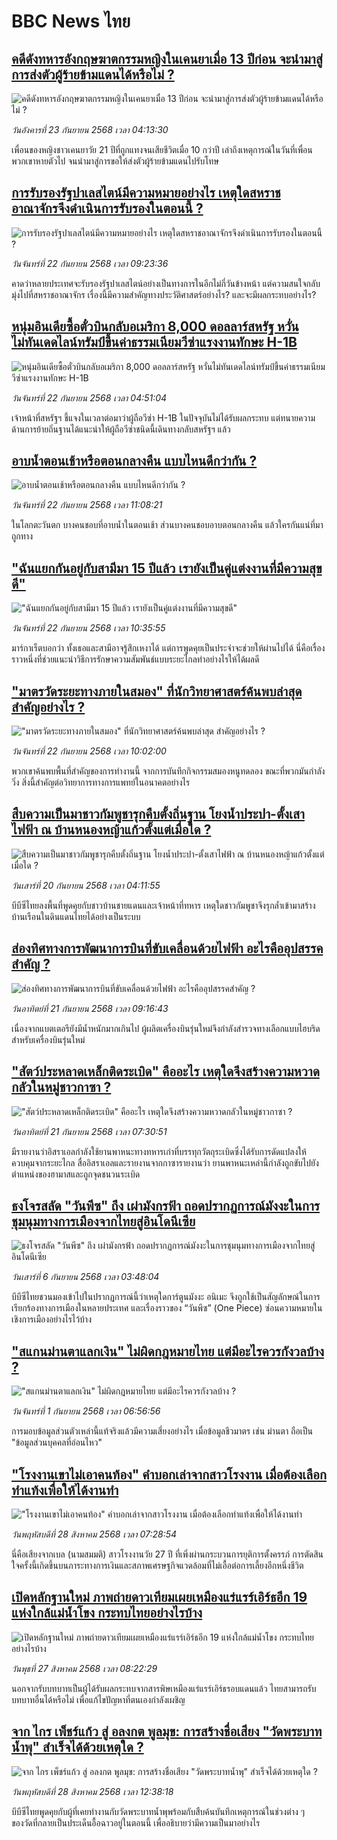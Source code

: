 # BBC News ไทย## [คดีดังทหารอังกฤษฆาตกรรมหญิงในเคนยาเมื่อ 13 ปีก่อน จะนำมาสู่การส่งตัวผู้ร้ายข้ามแดนได้หรือไม่ ?](https://www.bbc.com/thai/articles/c80ggdpz992o?at_medium=RSS&at_campaign=rss?at_campaign=githubrss)![คดีดังทหารอังกฤษฆาตกรรมหญิงในเคนยาเมื่อ 13 ปีก่อน จะนำมาสู่การส่งตัวผู้ร้ายข้ามแดนได้หรือไม่ ?](https://ichef.bbci.co.uk/ace/ws/240/cpsprodpb/b640/live/ef332a10-92e1-11f0-b391-6936825093bd.png)_วันอังคารที่ 23 กันยายน 2568 เวลา 04:13:30_เพื่อนของหญิงชาวเคนยาวัย 21 ปีที่ถูกแทงจนเสียชีวิตเมื่อ 10 กว่าปี เล่าถึงเหตุการณ์ในวันที่เพื่อนพวกเขาหายตัวไป จนนำมาสู่การขอให้ส่งตัวผู้ร้ายข้ามแดนไปรับโทษ## [การรับรองรัฐปาเลสไตน์มีความหมายอย่างไร เหตุใดสหราชอาณาจักรจึงดำเนินการรับรองในตอนนี้ ?](https://www.bbc.com/thai/articles/c3rvvr35w3lo?at_medium=RSS&at_campaign=rss?at_campaign=githubrss)![การรับรองรัฐปาเลสไตน์มีความหมายอย่างไร เหตุใดสหราชอาณาจักรจึงดำเนินการรับรองในตอนนี้ ?](https://ichef.bbci.co.uk/ace/ws/240/cpsprodpb/1e29/live/75a6b230-6d9c-11f0-8dbd-f3d32ebd3327.jpg)_วันจันทร์ที่ 22 กันยายน 2568 เวลา 09:23:36_คาดว่าหลายประเทศจะรับรองรัฐปาเลสไตน์อย่างเป็นทางการในอีกไม่กี่วันข้างหน้า แต่ความสนใจกลับมุ่งไปที่สหราชอาณาจักร เรื่องนี้มีความสำคัญทางประวัติศาสตร์อย่างไร? และจะมีผลกระทบอย่างไร?## [หนุ่มอินเดียซื้อตั๋วบินกลับอเมริกา 8,000 ดอลลาร์สหรัฐ หวั่นไม่ทันเดดไลน์ทรัมป์ขึ้นค่าธรรมเนียมวีซ่าแรงงานทักษะ H-1B](https://www.bbc.com/thai/articles/c1wggr52rjwo?at_medium=RSS&at_campaign=rss?at_campaign=githubrss)![หนุ่มอินเดียซื้อตั๋วบินกลับอเมริกา 8,000 ดอลลาร์สหรัฐ หวั่นไม่ทันเดดไลน์ทรัมป์ขึ้นค่าธรรมเนียมวีซ่าแรงงานทักษะ H-1B](https://ichef.bbci.co.uk/ace/ws/240/cpsprodpb/1925/live/ede34c00-96c7-11f0-aaa5-6b36db6f2a24.jpg)_วันจันทร์ที่ 22 กันยายน 2568 เวลา 04:51:04_เจ้าหน้าที่สหรัฐฯ ชี้แจงในเวลาต่อมาว่าผู้ถือวีซ่า H-1B ในปัจจุบันไม่ได้รับผลกระทบ แต่ทนายความด้านการย้ายถิ่นฐานได้แนะนำให้ผู้ถือวีซ่าชนิดนี้เดินทางกลับสหรัฐฯ แล้ว## [อาบน้ำตอนเช้าหรือตอนกลางคืน แบบไหนดีกว่ากัน ?](https://www.bbc.com/thai/articles/c3rvvr250g2o?at_medium=RSS&at_campaign=rss?at_campaign=githubrss)![อาบน้ำตอนเช้าหรือตอนกลางคืน แบบไหนดีกว่ากัน ?](https://ichef.bbci.co.uk/ace/ws/240/cpsprodpb/e6c7/live/cba5a540-976f-11f0-84c8-99de564f0440.jpg)_วันจันทร์ที่ 22 กันยายน 2568 เวลา 11:08:21_ในโลกตะวันตก บางคนชอบที่อาบน้ำในตอนเช้า ส่วนบางคนชอบอาบตอนกลางคืน แล้วใครกันแน่ที่มาถูกทาง## ["ฉันแยกกันอยู่กับสามีมา 15 ปีแล้ว เรายังเป็นคู่แต่งงานที่มีความสุขดี" ](https://www.bbc.com/thai/articles/c80ggdn0l1lo?at_medium=RSS&at_campaign=rss?at_campaign=githubrss)!["ฉันแยกกันอยู่กับสามีมา 15 ปีแล้ว เรายังเป็นคู่แต่งงานที่มีความสุขดี" ](https://ichef.bbci.co.uk/ace/ws/240/cpsprodpb/43a1/live/807fb800-8a61-11f0-b758-393fbf15c843.jpg)_วันจันทร์ที่ 22 กันยายน 2568 เวลา 10:35:55_มาร์กาเร็ตบอกว่า ทั้งเธอและสามีอาจรู้สึกเหงาได้ แต่การพูดคุยเป็นประจำจะช่วยให้ผ่านไปได้ นี่คือเรื่องราวหนึ่งที่ช่วยแนะนำวิธีการรักษาความสัมพันธ์แบบระยะไกลทำอย่างไรให้ได้ผลดี## ["มาตรวัดระยะทางภายในสมอง" ที่นักวิทยาศาสตร์ค้นพบล่าสุด สำคัญอย่างไร ?](https://www.bbc.com/thai/articles/c1mxpe2x08po?at_medium=RSS&at_campaign=rss?at_campaign=githubrss)!["มาตรวัดระยะทางภายในสมอง" ที่นักวิทยาศาสตร์ค้นพบล่าสุด สำคัญอย่างไร ?](https://ichef.bbci.co.uk/ace/ws/240/cpsprodpb/72c1/live/91b2dce0-93b4-11f0-9cf6-cbf3e73ce2b9.jpg)_วันจันทร์ที่ 22 กันยายน 2568 เวลา 10:02:00_พวกเขาค้นพบพื้นที่สำคัญของการทำงานนี้ จากการบันทึกกิจกรรมสมองหนูทดลอง ขณะที่พวกมันกำลังวิ่ง สิ่งนี้สำคัญต่อวิทยาการทางการแพทย์ในอนาคตอย่างไร## [สืบความเป็นมาชาวกัมพูชารุกคืบตั้งถิ่นฐาน โยงน้ำประปา-ตั้งเสาไฟฟ้า ณ บ้านหนองหญ้าแก้วตั้งแต่เมื่อใด ? ](https://www.bbc.com/thai/articles/cgmz2zm3jpmo?at_medium=RSS&at_campaign=rss?at_campaign=githubrss)![สืบความเป็นมาชาวกัมพูชารุกคืบตั้งถิ่นฐาน โยงน้ำประปา-ตั้งเสาไฟฟ้า ณ บ้านหนองหญ้าแก้วตั้งแต่เมื่อใด ? ](https://ichef.bbci.co.uk/ace/ws/240/cpsprodpb/00c9/live/3cc1b2f0-9568-11f0-84c8-99de564f0440.jpg)_วันเสาร์ที่ 20 กันยายน 2568 เวลา 04:11:55_บีบีซีไทยลงพื้นที่พูดคุยกับชาวบ้านชายแดนและเจ้าหน้าที่ทหาร เหตุใดชาวกัมพูชาจึงรุกล้ำเข้ามาสร้างบ้านเรือนในดินแดนไทยได้อย่างเป็นระบบ## [ส่องทิศทางการพัฒนาการบินที่ขับเคลื่อนด้วยไฟฟ้า อะไรคืออุปสรรคสำคัญ ? ](https://www.bbc.com/thai/articles/c77d6g4zz38o?at_medium=RSS&at_campaign=rss?at_campaign=githubrss)![ส่องทิศทางการพัฒนาการบินที่ขับเคลื่อนด้วยไฟฟ้า อะไรคืออุปสรรคสำคัญ ? ](https://ichef.bbci.co.uk/ace/ws/240/cpsprodpb/99c1/live/f825df80-8d7f-11f0-b391-6936825093bd.jpg)_วันอาทิตย์ที่ 21 กันยายน 2568 เวลา 09:16:43_เนื่องจากแบตเตอรียังมีน้ำหนักมากเกินไป ผู้ผลิตเครื่องบินรุ่นใหม่จึงกำลังสำรวจทางเลือกแบบไฮบริดสำหรับเครื่องบินรุ่นใหม่## ["สัตว์ประหลาดเหล็กติดระเบิด" คืออะไร เหตุใดจึงสร้างความหวาดกลัวในหมู่ชาวกาซา ?](https://www.bbc.com/thai/articles/cwy91z90x2lo?at_medium=RSS&at_campaign=rss?at_campaign=githubrss)!["สัตว์ประหลาดเหล็กติดระเบิด" คืออะไร เหตุใดจึงสร้างความหวาดกลัวในหมู่ชาวกาซา ?](https://ichef.bbci.co.uk/ace/ws/240/cpsprodpb/e298/live/187e6ab0-956c-11f0-9cf6-cbf3e73ce2b9.jpg)_วันอาทิตย์ที่ 21 กันยายน 2568 เวลา 07:30:51_มีรายงานว่าอิสราเอลกำลังใช้ยานพาหนะทางทหารเก่าที่บรรทุกวัตถุระเบิดซึ่งได้รับการดัดแปลงให้ควบคุมจากระยะไกล สื่ออิสราเอลและรายงานจากกาซารายงานว่า ยานพาหนะเหล่านี้กำลังถูกขับไปยังตำแหน่งของฮามาสและถูกจุดชนวนระเบิด## [ธงโจรสลัด "วันพีซ" ถึง เผ่ามังกรฟ้า ถอดปรากฏการณ์มังงะในการชุมนุมทางการเมืองจากไทยสู่อินโดนีเซีย](https://www.bbc.com/thai/articles/cm2123j7vlyo?at_medium=RSS&at_campaign=rss?at_campaign=githubrss)![ธงโจรสลัด "วันพีซ" ถึง เผ่ามังกรฟ้า ถอดปรากฏการณ์มังงะในการชุมนุมทางการเมืองจากไทยสู่อินโดนีเซีย](https://ichef.bbci.co.uk/ace/ws/240/cpsprodpb/5ae3/live/e67034c0-87bc-11f0-84c8-99de564f0440.jpg)_วันเสาร์ที่ 6 กันยายน 2568 เวลา 03:48:04_บีบีซีไทยชวนมองเข้าไปในปรากฏการณ์นี้ว่าเหตุใดการ์ตูนมังงะ อนิเมะ จึงถูกใช้เป็นสัญลักษณ์ในการเรียกร้องทางการเมืองในหลายประเทศ และเรื่องราวของ “วันพีซ” (One Piece)  ซ่อนความหมายในเชิงการเมืองอย่างไรไว้บ้าง## ["สแกนม่านตาแลกเงิน" ไม่ผิดกฎหมายไทย แต่มีอะไรควรกังวลบ้าง ?](https://www.bbc.com/thai/articles/ce83x2zgz4eo?at_medium=RSS&at_campaign=rss?at_campaign=githubrss)!["สแกนม่านตาแลกเงิน" ไม่ผิดกฎหมายไทย แต่มีอะไรควรกังวลบ้าง ?](https://ichef.bbci.co.uk/ace/ws/240/cpsprodpb/2eac/live/cfc707c0-84c0-11f0-9cf6-cbf3e73ce2b9.jpg)_วันจันทร์ที่ 1 กันยายน 2568 เวลา 06:56:56_การมอบข้อมูลส่วนตัวเหล่านี้แท้จริงแล้วมีความเสี่ยงอย่างไร เมื่อข้อมูลชีวมาตร เช่น ม่านตา ถือเป็น "ข้อมูลส่วนบุคคลที่อ่อนไหว"## ["โรงงานเขาไม่เอาคนท้อง" คำบอกเล่าจากสาวโรงงาน เมื่อต้องเลือกทำแท้งเพื่อให้ได้งานทำ](https://www.bbc.com/thai/articles/c99m8zxxmd5o?at_medium=RSS&at_campaign=rss?at_campaign=githubrss)!["โรงงานเขาไม่เอาคนท้อง" คำบอกเล่าจากสาวโรงงาน เมื่อต้องเลือกทำแท้งเพื่อให้ได้งานทำ](https://ichef.bbci.co.uk/ace/ws/240/cpsprodpb/006d/live/88837b50-8317-11f0-a34f-318be3fb0481.jpg)_วันพฤหัสบดีที่ 28 สิงหาคม 2568 เวลา 07:28:54_นี่คือเสียงจากเบล (นามสมมติ) สาวโรงงานวัย 27 ปี ที่เพิ่งผ่านกระบวนการยุติการตั้งครรภ์ การตัดสินใจครั้งนี้เกิดขึ้นบนภาระทางการเงินและสภาพเศรษฐกิจแวดล้อมที่ไม่เอื้อต่อการเลี้ยงอีกหนึ่งชีวิต## [เปิดหลักฐานใหม่ ภาพถ่ายดาวเทียมเผยเหมืองแร่แรร์เอิร์ธอีก 19 แห่งใกล้แม่น้ำโขง กระทบไทยอย่างไรบ้าง](https://www.bbc.com/thai/articles/cp8zel343vdo?at_medium=RSS&at_campaign=rss?at_campaign=githubrss)![เปิดหลักฐานใหม่ ภาพถ่ายดาวเทียมเผยเหมืองแร่แรร์เอิร์ธอีก 19 แห่งใกล้แม่น้ำโขง กระทบไทยอย่างไรบ้าง](https://ichef.bbci.co.uk/ace/ws/240/cpsprodpb/28e7/live/2e90c820-832e-11f0-a34f-318be3fb0481.png)_วันพุธที่ 27 สิงหาคม 2568 เวลา 08:22:29_นอกจากรับบทบาทเป็นผู้ได้รับผลกระทบจากสารพิษเหมืองแร่แรร์เอิร์ธรอบแดนแล้ว ไทยสามารถรับบทบาทอื่นได้หรือไม่ เพื่อแก้ไขปัญหาที่ตนเองกำลังเผชิญ## [จาก ไกร เพ็ชร์แก้ว สู่ อลงกต พูลมุข: การสร้างชื่อเสียง "วัดพระบาทน้ำพุ" สำเร็จได้ด้วยเหตุใด ?](https://www.bbc.com/thai/articles/c4gzdernd12o?at_medium=RSS&at_campaign=rss?at_campaign=githubrss)![จาก ไกร เพ็ชร์แก้ว สู่ อลงกต พูลมุข: การสร้างชื่อเสียง "วัดพระบาทน้ำพุ" สำเร็จได้ด้วยเหตุใด ?](https://ichef.bbci.co.uk/ace/ws/240/cpsprodpb/e89a/live/83f8ff60-8402-11f0-bd2b-c9a8fb561af5.jpg)_วันพฤหัสบดีที่ 28 สิงหาคม 2568 เวลา 12:38:18_บีบีซีไทยพูดคุยกับผู้ที่เคยทำงานกับวัดพระบาทน้ำพุพร้อมกับสืบค้นบันทึกเหตุการณ์ในช่วงต่าง ๆ ของวัดที่กลายเป็นประเด็นอื้อฉาวอยู่ในตอนนี้ เพื่ออธิบายว่ามีความเป็นมาอย่างไร